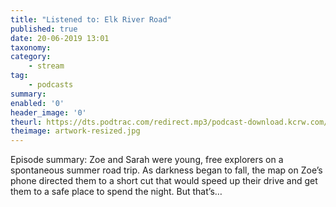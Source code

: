 ```yaml
---
title: "Listened to: Elk River Road"
published: true
date: 20-06-2019 13:01
taxonomy:
category:
	- stream
tag:
	- podcasts
summary:
enabled: '0'
header_image: '0'
theurl: https://dts.podtrac.com/redirect.mp3/podcast-download.kcrw.com/kcrw/audio/podcast/etc/nw/KCRW-nocturne-elk_river_road-190611.mp3
theimage: artwork-resized.jpg
--- 
```

Episode summary: Zoe and Sarah were young, free explorers on a spontaneous summer road trip. As darkness began to fall, the map on Zoe’s phone directed them to a short cut that would speed up their drive and get them to a safe place to spend the night. But that’s…

